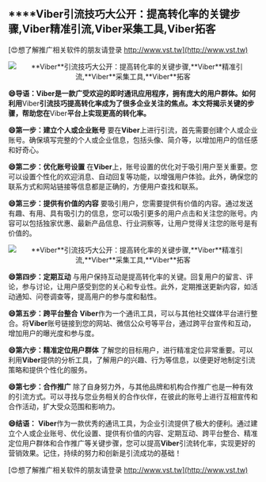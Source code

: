 ## ****Viber**引流技巧大公开：提高转化率的关键步骤,**Viber**精准引流,**Viber**采集工具,**Viber**拓客**

[😍想了解推广相关软件的朋友请登录 http://www.vst.tw](http://www.vst.tw)

 <center><img src="https://vst.tw/MP4/tuiguang/png/2.png" alt="**Viber**引流技巧大公开：提高转化率的关键步骤,**Viber**精准引流,**Viber**采集工具,**Viber**拓客"></center>

**😄导语：**Viber**是一款广受欢迎的即时通讯应用程序，拥有庞大的用户群体。如何利用**Viber**引流技巧提高转化率成为了很多企业关注的焦点。本文将揭示关键的步骤，帮助您在**Viber**平台上实现更高的转化率。**

**😄第一步：建立个人或企业账号**
要在**Viber**上进行引流，首先需要创建个人或企业账号。确保填写完整的个人或企业信息，包括头像、简介等，以增加用户的信任感和好奇心。

**😄第二步：优化账号设置**
在**Viber**上，账号设置的优化对于吸引用户至关重要。您可以设置个性化的欢迎消息、自动回复等功能，以增强用户体验。此外，确保您的联系方式和网站链接等信息都是正确的，方便用户查找和联系。

**😄第三步：提供有价值的内容**
要吸引用户，您需要提供有价值的内容。通过发送有趣、有用、具有吸引力的信息，您可以吸引更多的用户点击和关注您的账号。内容可以包括独家优惠、最新产品信息、行业洞察等，让用户觉得关注您的账号是有价值的。

 <center><img src="https://vst.tw/MP4/tuiguang/png/3.png" alt="**Viber**引流技巧大公开：提高转化率的关键步骤,**Viber**精准引流,**Viber**采集工具,**Viber**拓客"></center>

**😄第四步：定期互动**
与用户保持互动是提高转化率的关键。回复用户的留言、评论，参与讨论，让用户感受到您的关心和专业性。此外，定期推送更新内容，如活动通知、问卷调查等，提高用户的参与度和黏性。

**😄第五步：跨平台整合**
**Viber**作为一个通讯工具，可以与其他社交媒体平台进行整合。将**Viber**账号链接到您的网站、微信公众号等平台，通过跨平台宣传和互动，增加用户的曝光度和参与度。

**😄第六步：精准定位用户群体**
了解您的目标用户，进行精准定位非常重要。可以利用**Viber**提供的分析工具，了解用户的兴趣、行为等信息，以便更好地制定引流策略和提供个性化的服务。

**😄第七步：合作推广**
除了自身努力外，与其他品牌和机构合作推广也是一种有效的引流方式。可以寻找与您业务相关的合作伙伴，在彼此的账号上进行互相宣传和合作活动，扩大受众范围和影响力。

**😄结语：**
**Viber**作为一款优秀的通讯工具，为企业引流提供了极大的便利。通过建立个人或企业账号、优化设置、提供有价值的内容、定期互动、跨平台整合、精准定位用户群体和合作推广等关键步骤，您可以提高**Viber**引流转化率，实现更好的营销效果。记住，持续的努力和创新是引流成功的基础！

[😍想了解推广相关软件的朋友请登录 http://www.vst.tw](http://www.vst.tw)



